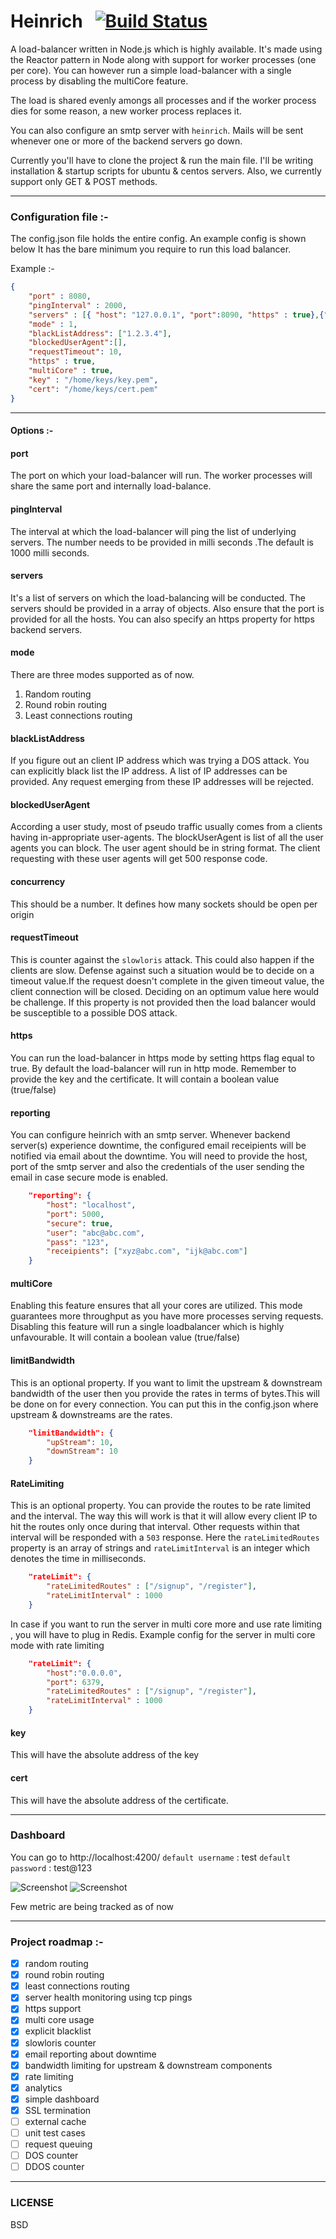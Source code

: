 # Heinrich  &nbsp;&nbsp;[![Build Status](https://travis-ci.org/GavinDmello/heinrich.svg?branch=master)](https://travis-ci.org/GavinDmello/heinrich.svg?branch=master)&nbsp;

A load-balancer written in Node.js which is highly available. It's made using the Reactor pattern in Node along with support for worker processes (one per core). You can however run a simple load-balancer with a single process by disabling the multiCore feature.

The load is shared evenly amongs all processes and if the worker process dies for some reason, a new worker process replaces it.

You can also configure an smtp server with `heinrich`. Mails will be sent whenever one or more of the backend servers go down.

Currently you'll have to clone the project & run the main file. I'll be writing installation & startup scripts for ubuntu & centos servers. Also, we currently support only GET
& POST methods.

-------------------------------------------------------
### Configuration file :-
The config.json file holds the entire config. An example config is shown below
It has the bare minimum you require to run this load balancer.

Example :-
```json
{
    "port" : 8080,
    "pingInterval" : 2000,
    "servers" : [{ "host": "127.0.0.1", "port":8090, "https" : true},{"host": "127.0.0.1", "port": 9000}],
    "mode" : 1,
    "blackListAddress": ["1.2.3.4"],
    "blockedUserAgent":[],
    "requestTimeout": 10,
    "https" : true,
    "multiCore" : true,
    "key" : "/home/keys/key.pem",
    "cert": "/home/keys/cert.pem"
}
```

-------------------------------------------------------
#### Options :-
#### port
The port on which your load-balancer will run. The worker processes will share the same port and internally load-balance.

#### pingInterval
The interval at which the load-balancer will ping the list of underlying  servers. The number needs to be provided in milli seconds .The default is 1000 milli seconds.

#### servers
It's a list of servers on which the load-balancing will be conducted. The servers should be provided in a array of objects. Also ensure that the port is provided for all the hosts. You can also specify an https property for https backend servers.

#### mode
There are three modes supported as of now.

 1.  Random routing
 2.  Round robin routing
 3.  Least connections routing


#### blackListAddress
If you figure out an client IP address which was trying a DOS attack. You can explicitly black list the IP address. A list of IP addresses can be provided. Any request emerging from these IP addresses will be rejected.

#### blockedUserAgent
According a user study, most of pseudo traffic usually comes from a clients having in-appropriate user-agents. The blockUserAgent is list of all the user agents you can block. The user agent should be in string format. The client requesting with these user agents will get 500 response code.

#### concurrency
This should be a number. It defines how many sockets should be open per origin

#### requestTimeout
This is counter against the `slowloris` attack. This could also happen if the clients are slow. Defense against such a situation would be to decide on a timeout value.If the request doesn't complete in the given timeout value, the client connection will be closed. Deciding on an optimum value here would be challenge. If this property is not provided then the load balancer would be susceptible to a possible DOS attack.

#### https
You can run the load-balancer in https mode by setting https flag equal to true. By default the load-balancer will run in http mode.
Remember to provide the key and the certificate. It will contain a boolean value (true/false)

#### reporting
You can configure heinrich with an smtp server. Whenever backend server(s) experience downtime, the
configured email receipients will be notified via email about the downtime. You will need to provide the host, port  of the smtp server  and also the credentials of the user sending the email in case secure mode is enabled.

```json
    "reporting": {
        "host": "localhost",
        "port": 5000,
        "secure": true,
        "user": "abc@abc.com",
        "pass": "123",
        "receipients": ["xyz@abc.com", "ijk@abc.com"]
    }
```

#### multiCore
Enabling this feature ensures that all your cores are utilized. This mode guarantees more throughput as you have more processes serving requests. Disabling this feature will run a single loadbalancer which is highly unfavourable. It will contain a boolean value (true/false)

#### limitBandwidth
This is an optional property. If you want to limit the upstream & downstream bandwidth of the
user then you provide the rates in terms of bytes.This will be done on for every connection.
You can put this in the config.json where upstream & downstreams are the rates.

```json
    "limitBandwidth": {
        "upStream": 10,
        "downStream": 10
    }
```

#### RateLimiting
This is an optional property. You can provide the routes to be rate limited and the interval. The way this will work is that it will allow every client IP to hit the routes only once during that interval. Other requests within that interval will be responded with a `503` response.
Here the `rateLimitedRoutes` property is an array of strings and `rateLimitInterval` is an integer which denotes the time in milliseconds.
```json
    "rateLimit": {
        "rateLimitedRoutes" : ["/signup", "/register"],
        "rateLimitInterval" : 1000
    }
```
In case if you want to run the server in multi core more and use rate limiting , you will have to plug in Redis.
Example config for the server in multi core mode with rate limiting
```json
    "rateLimit": {
        "host":"0.0.0.0",
        "port": 6379,
        "rateLimitedRoutes" : ["/signup", "/register"],
        "rateLimitInterval" : 1000
    }
```

#### key
This will have the absolute address of the key

#### cert
This will have the absolute address of the certificate.

-------------------------------------------------------
### Dashboard
You can go to http://localhost:4200/
`default username` : test
`default password` : test@123

![Screenshot](https://github.com/GavinDmello/heinrich/blob/master/dashboard/img/1.png)
![Screenshot](https://github.com/GavinDmello/heinrich/blob/master/dashboard/img/2.png)

Few metric are being tracked as of now

-------------------------------------------------------
### Project roadmap :-

- [x] random routing
- [x] round robin routing
- [x] least connections routing
- [x] server health monitoring using tcp pings
- [x] https support
- [x] multi core usage
- [x] explicit blacklist
- [x] slowloris counter
- [x] email reporting about downtime
- [x] bandwidth limiting for upstream & downstream components
- [x] rate limiting
- [x] analytics
- [x] simple dashboard
- [x] SSL termination
- [ ] external cache
- [ ] unit test cases
- [ ] request queuing
- [ ] DOS counter
- [ ] DDOS counter

-------------------------------------------------------
### LICENSE

BSD
